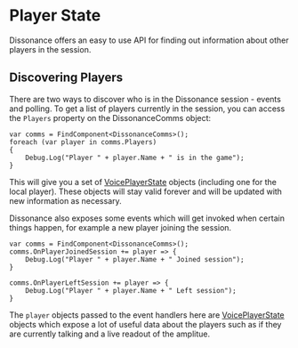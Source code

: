 # Player State

Dissonance offers an easy to use API for finding out information about other players in the session.

## Discovering Players

There are two ways to discover who is in the Dissonance session - events and polling. To get a list of players currently in the session, you can access the `Players` property on the DissonanceComms object:

```
var comms = FindComponent<DissonanceComms>();
foreach (var player in comms.Players)
{
	Debug.Log("Player " + player.Name + " is in the game");
}
```

This will give you a set of [VoicePlayerState](/Reference/Other/VoicePlayerState) objects (including one for the local player). These objects will stay valid forever and will be updated with new information as necessary.

Dissonance also exposes some events which will get invoked when certain things happen, for example a new player joining the session.

```
var comms = FindComponent<DissonanceComms>();
comms.OnPlayerJoinedSession += player => {
	Debug.Log("Player " + player.Name + " Joined session");
}

comms.OnPlayerLeftSession += player => {
	Debug.Log("Player " + player.Name + " Left session");
}
```

The `player` objects passed to the event handlers here are [VoicePlayerState](/Reference/Other/VoicePlayerState) objects which expose a lot of useful data about the players such as if they are currently talking and a live readout of the amplitue.